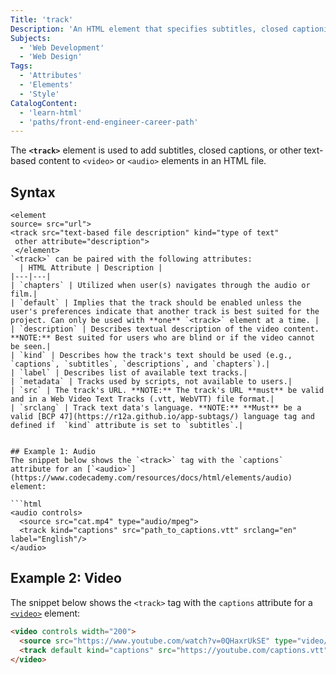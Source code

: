 ```yaml
---
Title: 'track' 
Description: 'An HTML element that specifies subtitles, closed captioning, and other text files for media elements.' 
Subjects:
  - 'Web Development'
  - 'Web Design'
Tags: 
  - 'Attributes'
  - 'Elements'
  - 'Style'
CatalogContent: 
  - 'learn-html'
  - 'paths/front-end-engineer-career-path'
---
```


The **`<track>`** element is used to add subtitles, closed captions, or other text-based content to `<video>` or `<audio>` elements in an HTML file. 
## Syntax

```pseudo
<element 
source= src="url">
<track src="text-based file description" kind="type of text" 
 other attribute="description"> 
 </element>
`<track>` can be paired with the following attributes:
  | HTML Attribute | Description |
|---|---|
| `chapters` | Utilized when user(s) navigates through the audio or film.|
| `default` | Implies that the track should be enabled unless the user's preferences indicate that another track is best suited for the project. Can only be used with **one** `<track>` element at a time. |
| `description` | Describes textual description of the video content. **NOTE:** Best suited for users who are blind or if the video cannot be seen.|
| `kind` | Describes how the track's text should be used (e.g., `captions`, `subtitles`, `descriptions`, and `chapters`).|
| `label` | Describes list of available text tracks.|
| `metadata` | Tracks used by scripts, not available to users.|
| `src` | The track's URL. **NOTE:** The track's URL **must** be valid and in a Web Video Text Tracks (.vtt, WebVTT) file format.|
| `srclang` | Track text data's language. **NOTE:** **Must** be a valid [BCP 47](https://r12a.github.io/app-subtags/) language tag and defined if  `kind` attribute is set to `subtitles`.|
                   

## Example 1: Audio
The snippet below shows the `<track>` tag with the `captions` attribute for an [`<audio>`](https://www.codecademy.com/resources/docs/html/elements/audio) element:

```html
<audio controls>
  <source src="cat.mp4" type="audio/mpeg">
  <track kind="captions" src="path_to_captions.vtt" srclang="en" label="English"/>
</audio>
```

##  Example 2: Video 
The snippet below shows the `<track>` tag with the `captions` attribute for a  [`<video>`](https://www.codecademy.com/resources/docs/html/elements/video) element:
```html
<video controls width="200">
  <source src="https://www.youtube.com/watch?v=0QHaxrUkSE" type="video/mp4">
  <track default kind="captions" src="https://youtube.com/captions.vtt" srclang="en">
</video>
```

